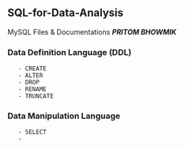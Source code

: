 ## SQL-for-Data-Analysis
MySQL Files &amp; Documentations
***PRITOM BHOWMIK***


### Data Definition Language (DDL)          
       - CREATE
       - ALTER
       - DROP
       - RENAME
       - TRUNCATE
       
       
### Data Manipulation Language
       - SELECT
       - 
